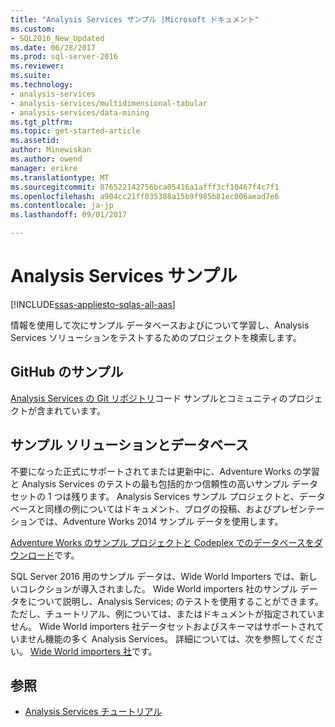 ```yaml
---
title: "Analysis Services サンプル |Microsoft ドキュメント"
ms.custom:
- SQL2016_New_Updated
ms.date: 06/28/2017
ms.prod: sql-server-2016
ms.reviewer: 
ms.suite: 
ms.technology:
- analysis-services
- analysis-services/multidimensional-tabular
- analysis-services/data-mining
ms.tgt_pltfrm: 
ms.topic: get-started-article
ms.assetid: 
author: Minewiskan
ms.author: owend
manager: erikre
ms.translationtype: MT
ms.sourcegitcommit: 876522142756bca05416a1afff3cf10467f4c7f1
ms.openlocfilehash: a904cc21ff035388a15b9f985b81ec006aead7e6
ms.contentlocale: ja-jp
ms.lasthandoff: 09/01/2017

---
```

# <a name="analysis-services-samples"></a>Analysis Services サンプル
[!INCLUDE[ssas-appliesto-sqlas-all-aas](../includes/ssas-appliesto-sqlas-all-aas.md)]

  情報を使用して次にサンプル データベースおよびについて学習し、Analysis Services ソリューションをテストするためのプロジェクトを検索します。
  

## <a name="samples-on-github"></a>GitHub のサンプル

[Analysis Services の Git リポジトリ](https://github.com/Microsoft/Analysis-Services)コード サンプルとコミュニティのプロジェクトが含まれています。

## <a name="sample-solutions-and-databases"></a>サンプル ソリューションとデータベース  

不要になった正式にサポートされてまたは更新中に、Adventure Works の学習と Analysis Services のテストの最も包括的かつ信頼性の高いサンプル データセットの 1 つは残ります。 Analysis Services サンプル プロジェクトと、データベースと同様の例についてはドキュメント、ブログの投稿、およびプレゼンテーションでは、Adventure Works 2014 サンプル データを使用します。

[Adventure Works のサンプル プロジェクトと Codeplex でのデータベースをダウンロード](https://msftdbprodsamples.codeplex.com/releases/view/125550)です。

SQL Server 2016 用のサンプル データは、Wide World Importers では、新しいコレクションが導入されました。 Wide World importers 社のサンプル データをについて説明し、Analysis Services; のテストを使用することができます。ただし、チュートリアル、例については、またはドキュメントが指定されていません。 Wide World importers 社データセットおよびスキーマはサポートされていません機能の多く Analysis Services。 詳細については、次を参照してください。 [Wide World importers 社](https://msdn.microsoft.com/library/mt734199)です。


  
## <a name="see-also"></a>参照  
*   [Analysis Services チュートリアル](../analysis-services/analysis-services-tutorials-ssas.md)

  
  
